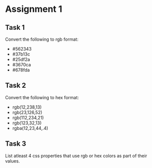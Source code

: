 # Assignment 1

## Task 1
Convert the following to rgb format:
* #562343
* #37b13c
* #25df2a
* #3670ca
* #678fda


## Task 2
Convert the following to hex format:
* rgb(12,238,13)
* rgb(23,126,52)
* rgb(112,234,21)
* rgb(123,32,13)
* rgba(12,23,44,.4)


## Task 3
List atleast 4 css properties that use rgb or hex colors as part of
their values.
